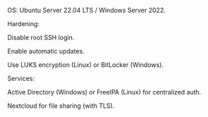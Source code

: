 OS: Ubuntu Server 22.04 LTS / Windows Server 2022.

Hardening:

Disable root SSH login.

Enable automatic updates.

Use LUKS encryption (Linux) or BitLocker (Windows).

Services:

Active Directory (Windows) or FreeIPA (Linux) for centralized auth.

Nextcloud for file sharing (with TLS).
